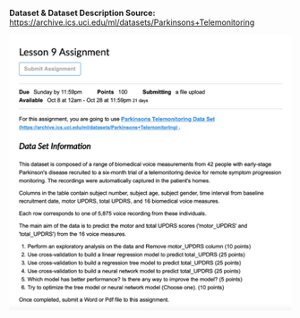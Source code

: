 **Dataset & Dataset Description Source:** https://archive.ics.uci.edu/ml/datasets/Parkinsons+Telemonitoring


![](https://github.com/martell-n-tardy/SciKit-Learn/blob/main/Supervised%20Learning/Regression%20Modeling/Lesson%209%20Assignment.png)
